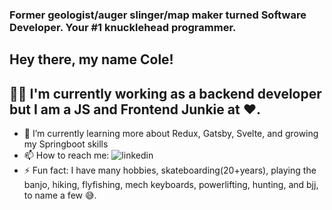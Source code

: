 <!--
**williycole/williycole** is a ✨ _special_ ✨ repository because its `README.md` (this file) appears on your GitHub profile. 
-->
### Former geologist/auger slinger/map maker turned Software Developer. Your #1 knucklehead programmer.
## Hey there, my name Cole!

## 👷🏻 I'm currently working as a backend developer but I am a JS and Frontend Junkie at ❤️. 

- 🌱 I’m currently learning more about Redux, Gatsby, Svelte, and growing my Springboot skills 
- 📫 How to reach me: ![linkedin](https://img.shields.io/badge/linkedin-0A66C2?style=for-the-badge&logo=LinkedIn&logoColor=blue)
- ⚡ Fun fact: I have many hobbies, skateboarding(20+years), playing the banjo, hiking, flyfishing, mech keyboards, powerlifting, hunting, and bjj, to name a few 😅.
